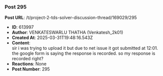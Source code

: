 ### Post 295
**Post URL**: /t/project-2-tds-solver-discussion-thread/169029/295
- **ID**: 613997
- **Author**: VENKATESWARLU THATHA  (Venkatesh_2k01)
- **Created At**: 2025-03-31T19:48:16.543Z
- **Content**:  
  sir i was trying to upload it but due to net issue it got submitted at 12:01.<br>
the google form is saying the response is recorded. so  my response is recorded right?
- **Reactions**: None
- **Post Number**: 295

